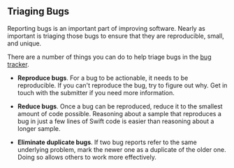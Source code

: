 ## Triaging Bugs

Reporting bugs is an important part of improving software.
Nearly as important is triaging those bugs
to ensure that they are reproducible, small, and unique.

There are a number of things you can do to help triage bugs
in the [bug tracker][bugtracker].

- **Reproduce bugs**.
  For a bug to be actionable,
  it needs to be reproducible.
  If you can't reproduce the bug,
  try to figure out why.
  Get in touch with the submitter if you need more information.

- **Reduce bugs**.
  Once a bug can be reproduced,
  reduce it to the smallest amount of code possible.
  Reasoning about a sample that reproduces a bug in just a few lines of Swift code
  is easier than reasoning about a longer sample.

- **Eliminate duplicate bugs**.
  If two bug reports refer to the same underlying problem,
  mark the newer one as a duplicate of the older one.
  Doing so allows others to work more effectively.

[bugtracker]: https://github.com/swiftlang/swift/issues
